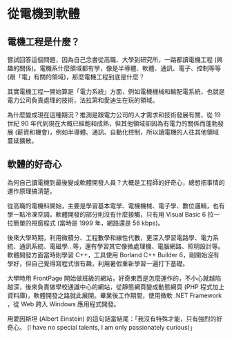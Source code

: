 # 從電機到軟體

## 電機工程是什麼？

嘗試回答這個問題，因為自己念書從高職、大學到研究所，一路都讀電機工程 (興趣的關係)。電機系什麼領域都有學，像是半導體、軟體、通訊、電子、控制等等 (跟「電」有關的領域)，那麼電機工程到底是什麼？

其實電機工程一開始算是「電力系統」方面，例如電機機械和輸配電系統，也就是電力公司負責處理的技術，法拉第和愛迪生在玩的領域。

為什麼變成現在這種期況？推測是跟電力公司的人才需求和技術發展有關，從 19 世紀 90 年代到現在大概已經飽和成熟，但其他領域卻因為有電力的關係而蓬勃發展 (薪資和機會)，例如半導體、通訊、自動化控制，所以讀電機的人往其他領域蔓延擴散。

## 軟體的好奇心

為何自己讀電機到最後變成軟體開發人員？大概是工程師的好奇心，總想把事情的運作原理搞清楚。

從高職的電機科開始，主要是學習基本電學、電機機械、電子學、數位邏輯，也有學一點冷凍空調，軟體開發的部分則沒有什麼接觸，只有用 Visual Basic 6 拉一拉簡單的視窗程式 (當時是 1999 年，網路還是 56 kbps)。

後來大學時期，利用微積分、工程數學和線性代數，更深入學習電路學、電力系統、通訊系統、電磁學...等，還有學習其它像微處理機、電腦網路、照明設計等。軟體開發方面當時則學習 C++，工具使用 Borland C++ Builder 6，剛開始沒有學好，但自己覺得寫程式很有趣，利用暑假重新學習一遍打下基礎。

大學時用 FrontPage 開始做班級的網站，好奇東西是怎麼運作的，不小心就越陷越深，後來負責做學校通識中心的網站，從靜態網頁變成動態網頁 (PHP 程式加上資料庫)，軟體開發之路就此展開。畢業後工作期間，使用微軟 .NET Framework ，從 Web 跨入 Windows 應用程式開發。

用愛因斯坦 (Albert Einstein) 的這句話當結尾：「我沒有特殊才能，只有強烈的好奇心。 (I have no special talents, I am only passionately curious)」
